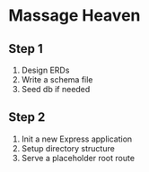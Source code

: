 # Massage Heaven

## Step 1

1. Design ERDs
2. Write a schema file
3. Seed db if needed

## Step 2

1. Init a new Express application
2. Setup directory structure
3. Serve a placeholder root route
